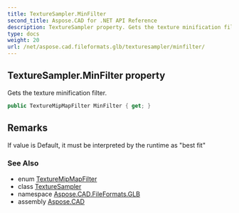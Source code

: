 ```yaml
---
title: TextureSampler.MinFilter
second_title: Aspose.CAD for .NET API Reference
description: TextureSampler property. Gets the texture minification filter
type: docs
weight: 20
url: /net/aspose.cad.fileformats.glb/texturesampler/minfilter/
---
```

## TextureSampler.MinFilter property

Gets the texture minification filter.

```csharp
public TextureMipMapFilter MinFilter { get; }
```

## Remarks

If value is Default, it must be interpreted by the runtime as "best fit"

### See Also

* enum [TextureMipMapFilter](../../texturemipmapfilter/)
* class [TextureSampler](../)
* namespace [Aspose.CAD.FileFormats.GLB](../../../aspose.cad.fileformats.glb/)
* assembly [Aspose.CAD](../../../)


